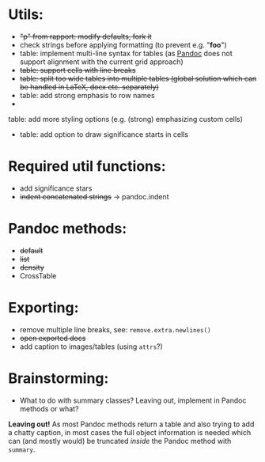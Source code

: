 
# Utils:

  * ~~"p" from rapport: modify defaults, fork it~~
  * check strings before applying formatting (to prevent e.g. "****foo****")
  * table: implement multi-line syntax for tables (as [Pandoc](http://johnmacfarlane.net/pandoc) does not support alignment with the current grid approach)
  * ~~table: support cells with line breaks~~
  * ~~table: split too wide tables into multiple tables (global solution which can be handled in LaTeX, docx etc. separately)~~
  * table: add strong emphasis to row names
  *
  table: add more styling options (e.g. (strong) emphasizing custom cells)
  * table: add option to draw significance starts in cells

# Required util functions:

  * add significance stars
  * ~~indent concatenated strings~~ -> pandoc.indent

# Pandoc methods:

  * ~~default~~
  * ~~list~~
  * ~~density~~
  * CrossTable

# Exporting:

 * remove multiple line breaks, see: `remove.extra.newlines()`
 * ~~open exported docs~~
 * add caption to images/tables (using `attrs`?)

# Brainstorming:

  * What to do with summary classes? Leaving out, implement in Pandoc methods or what?

   **Leaving out!** As most Pandoc methods return a table and also trying to add a chatty caption, in most cases the full object information is needed which can (and mostly would) be truncated *inside* the Pandoc method with `summary`.
